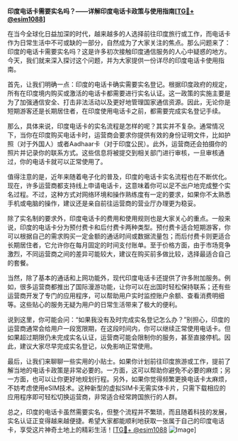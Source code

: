 **印度电话卡需要实名吗？——详解印度电话卡政策与使用指南[[TG💪+ @esim1088](https://t.me/s/esim1088)]**

在当今全球化日益加深的时代，越来越多的人选择前往印度旅行或工作，而电话卡作为日常生活中不可或缺的一部分，自然成为了大家关注的焦点。那么问题来了：印度的电话卡需要实名吗？这是许多初次接触印度通信服务的人心中疑惑的地方。今天，我们就来深入探讨这个问题，并为大家提供一份详尽的印度电话卡使用指南。

首先，让我们明确一点：印度的电话卡确实需要实名登记。根据印度政府的规定，所有在印度境内购买或激活的电话卡都需要进行实名认证。这一政策的实施主要是为了加强通信安全、打击非法活动以及更好地管理国家通信资源。因此，无论你是短期游客还是长期居住者，在印度使用电话卡之前，都需要完成实名登记手续。

那么，具体来说，印度电话卡的实名流程是怎样的呢？其实并不复杂。通常情况下，当你在印度购买电话卡时，运营商会要求你提供有效的身份证明文件，比如护照（对于外国人）或者Aadhaar卡（对于印度公民）。此外，运营商还会拍摄你的照片并记录你的联系方式。这些信息将被提交到相关部门进行审核，一旦审核通过，你的电话卡就可以正常使用了。

值得注意的是，近年来随着电子化的普及，印度的电话卡实名流程也在不断优化。现在，许多运营商都支持线上申请电话卡，这意味着你可以足不出户地完成整个实名过程。不过，这种方式对网络环境和操作熟练度有一定的要求，如果你不太熟悉手机或电脑的操作，建议还是亲自前往运营商的营业厅办理更为稳妥。

除了实名制的要求外，印度电话卡的费用和使用规则也是大家关心的重点。一般来说，印度的电话卡分为预付费卡和后付费卡两种类型。预付费卡适合短期游客，你可以根据自己的需求购买一定金额的通话时间或数据流量包；而后付费卡则更适合长期居住者，它允许你在每月固定的时间支付账单。至于价格方面，由于市场竞争激烈，不同运营商之间的差异可能较大，建议在购买前多做比较，选择最适合自己的套餐。

当然，除了基本的通话和上网功能外，现代印度电话卡还提供了许多附加服务。例如，很多运营商都推出了国际漫游功能，让你可以在出国时轻松保持联系；还有些运营商开发了专门的应用程序，可以帮助用户实时监控账户余额、查看消费明细等。这些贴心的服务无疑为用户的日常生活带来了极大的便利。

说到这里，你可能会问：“如果我没有及时完成实名登记怎么办？”别担心，印度的运营商通常会给用户一段宽限期，在这段时间内，你可以继续正常使用电话卡。但如果超过期限仍未完成实名认证，运营商可能会限制你的服务，甚至直接停机。因此，建议大家尽早完成实名登记，以免影响正常使用。

最后，让我们来聊聊一些实用的小贴士。如果你计划前往印度旅游或工作，提前了解当地的电话卡政策是非常必要的。一方面，这可以帮助你避免不必要的麻烦；另一方面，也可以让你更好地规划行程。另外，如果你觉得频繁更换电话卡太麻烦，不妨考虑使用eSIM技术。这种新型的虚拟SIM卡无需实体卡片，只需下载相应的应用程序即可轻松切换运营商，非常适合经常跨国旅行的人群。

总之，印度的电话卡虽然需要实名，但整个流程并不繁琐，而且随着科技的发展，实名认证正变得越来越便捷。希望大家都能顺利地获取一张属于自己的印度电话卡，享受这片神奇土地上的精彩生活！[[TG💪+ @esim1088](https://t.me/s/esim1088) ![Image](https://i.postimg.cc/4NQfJmqS/Snipaste-2025-05-13-00-14-12.png)]